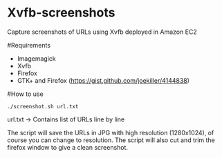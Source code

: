 # Xvfb-screenshots
Capture screenshots of URLs using Xvfb deployed in Amazon EC2

#Requirements

- Imagemagick 
- Xvfb
- Firefox
- GTK+ and Firefox (https://gist.github.com/joekiller/4144838)

#How to use

`./screenshot.sh url.txt`

url.txt -> Contains list of URLs line by line

The script will save the URLs in JPG with high resolution (1280x1024), of course you can change to resolution. The script will also cut and trim the firefox window to give a clean screenshot.


